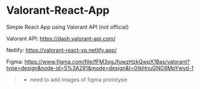 # Valorant-React-App

Simple React App using Valorant API (not official)

Valorant API: https://dash.valorant-api.com/

Netlify: https://valorant-react-vp.netlify.app/

Figma: https://www.figma.com/file/fFM3ogJfuwzHzkQwpX1Bas/valorant?type=design&node-id=5%3A291&mode=design&t=0tkHnuGNG9MpYwvd-1

> - need to add images of figma prototype
